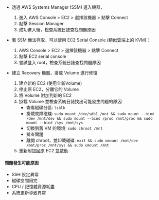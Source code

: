 - 透過 AWS Systems Manager (SSM) 進入機器，
    1. 進入 AWS Console > EC2 > 選擇該機器 > 點擊 Connect
    2. 點擊 Session Manager
    3. 成功進入後，檢查系統日誌查找問題原因

- 若 SSM 無法存取，可以使用 EC2 Serial Console (類似雲端上的 KVM)：
    1. AWS Console > EC2 > 選擇該機器 > 點擊 Connect
    2. 點擊 EC2 serial console
    3. 嘗試登入 root，檢查系統日誌查找問題原因

- 建立 Recovery 機器，掛載 Volume 進行修復
    1. 建立新的 EC2 (使用全新Volume)
    2. 停止原 EC2，分離它的 Volume
    3. 將 Volume 附加到新的 EC2
    4. 掛載 Volume 並檢查系統日誌找出可能發生問題的原因
        - 查看磁碟分區: `lsblk`
        - 掛載故障磁碟: `sudo mount /dev/sdb1 /mnt && sudo mount --bind /dev /mnt/dev && sudo mount --bind /proc /mnt/proc && sudo mount --bind /sys /mnt/sys`
        - 切換到舊 VM 的環境: `sudo chroot /mnt`
        - 排查問題
        - 離開 chroot，並卸載磁碟: `exit && sudo umount /mnt/dev /mnt/proc /mnt/sys && sudo umount /mnt`
    5. 重新附加回原 EC2 並啟動

#### 問題發生可能原因
- SSH 設定異常
- 磁碟空間用完
- CPU / 記憶體資源耗盡
- 系統更新導致異常